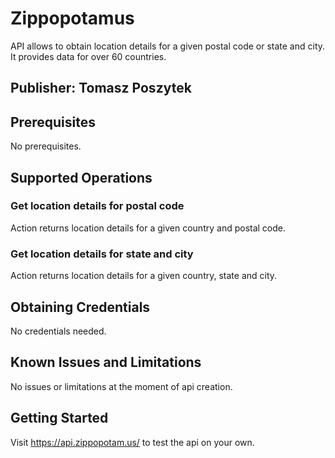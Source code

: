 # Zippopotamus
API allows to obtain location details for a given postal code or state and city. It provides data for over 60 countries.

## Publisher: Tomasz Poszytek

## Prerequisites
No prerequisites.

## Supported Operations
### Get location details for postal code
Action returns location details for a given country and postal code.

### Get location details for state and city
Action returns location details for a given country, state and city.

## Obtaining Credentials
No credentials needed.

## Known Issues and Limitations
No issues or limitations at the moment of api creation.

## Getting Started
Visit https://api.zippopotam.us/ to test the api on your own.
